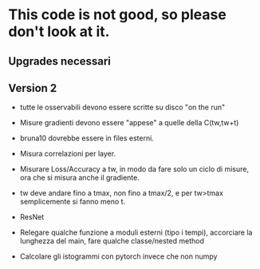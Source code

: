 # This code is not good, so please don't look at it.

## Upgrades necessari


## Version 2

- tutte le osservabili devono essere scritte su disco "on the run"

- Misure gradienti devono essere "appese" a quelle della C(tw,tw+t)

- bruna10 dovrebbe essere in files esterni.

- Misura correlazioni per layer.

- Misurare Loss/Accuracy a tw, in modo da fare solo un ciclo di
  misure, ora che si misura anche il gradiente.

- tw deve andare fino a tmax, non fino a tmax/2, e per tw>tmax
  semplicemente si fanno meno t.

- ResNet

- Relegare qualche funzione a moduli esterni (tipo i tempi),
  accorciare la lunghezza del main, fare qualche classe/nested method

- Calcolare gli istogrammi con pytorch invece che non numpy



